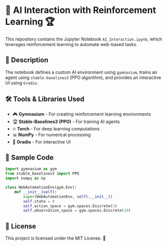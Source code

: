 # 🤖 AI Interaction with Reinforcement Learning 🏆

This repository contains the Jupyter Notebook `AI_Interaction.ipynb`, which leverages reinforcement learning to automate web-based tasks.

## 📜 Description
The notebook defines a custom AI environment using `gymnasium`, trains an agent using `stable-baselines3` (PPO algorithm), and provides an interactive UI using `Gradio`.

## 🛠️ Tools & Libraries Used
- 🎮 **Gymnasium** - For creating reinforcement learning environments
- 🏆 **Stable-Baselines3 (PPO)** - For training AI agents
- 🔥 **Torch** - For deep learning computations
- 📊 **NumPy** - For numerical processing
- 🎨 **Gradio** - For interactive UI

## 📝 Sample Code
```python
import gymnasium as gym
from stable_baselines3 import PPO
import numpy as np

class WebAutomationEnv(gym.Env):
    def __init__(self):
        super(WebAutomationEnv, self).__init__()
        self.state = 0
        self.action_space = gym.spaces.Discrete(3)
        self.observation_space = gym.spaces.Discrete(10)
```

## 📜 License
This project is licensed under the MIT License. 📄
